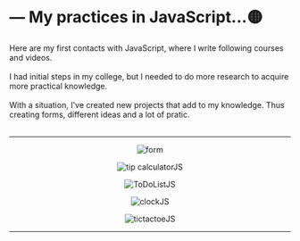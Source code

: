 # — My practices in JavaScript...🟡

Here are my first contacts with JavaScript, where I write following courses and videos.<br><br>
I had initial steps in my college, but I needed to do more research to acquire more practical knowledge.<br><br>
With a situation, I've created new projects that add to my knowledge. Thus creating forms, different ideas and a lot of pratic.
<br><br>

<hr>
<div align="center">
  
![form](https://user-images.githubusercontent.com/72578580/177021425-b9994e15-6379-493b-8c26-2f71683f8513.PNG)

![tip calculatorJS](https://user-images.githubusercontent.com/72578580/177021374-736f5e2b-dd13-429e-8395-0a1e01612692.PNG)

![ToDoListJS](https://user-images.githubusercontent.com/72578580/177021379-23a96393-7e97-4e8c-ac66-84827e2b4ae7.PNG)

![clockJS](https://user-images.githubusercontent.com/72578580/177021386-19ad3415-48c0-4198-a532-134ad7144da4.PNG)

![tictactoeJS](https://user-images.githubusercontent.com/72578580/177021389-11f64d84-d679-48f7-a20c-5ae5eeebd4ed.PNG)

 
</div>

<hr>
